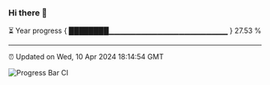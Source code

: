 ### Hi there 👋

⏳ Year progress { ████████▁▁▁▁▁▁▁▁▁▁▁▁▁▁▁▁▁▁▁▁▁▁ } 27.53 %

---

⏰ Updated on Wed, 10 Apr 2024 18:14:54 GMT

![Progress Bar CI](https://github.com/liununu/liununu/workflows/Progress%20Bar%20CI/badge.svg)
